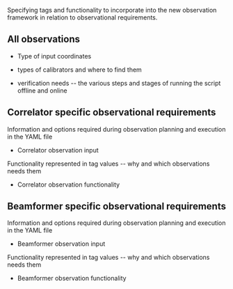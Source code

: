 Specifying tags and functionality to incorporate into the new observation framework in relation to observational requirements.

## All observations
* Type of input coordinates
* types of calibrators and where to find them

* verification needs -- the various steps and stages of running the script offline and online



## Correlator specific observational requirements
Information and options required during observation planning and execution in the YAML file
* Correlator observation input

Functionality represented in tag values -- why and which observations needs them
* Correlator observation functionality

## Beamformer specific observational requirements
Information and options required during observation planning and execution in the YAML file
* Beamformer observation input

Functionality represented in tag values -- why and which observations needs them
* Beamformer observation functionality
